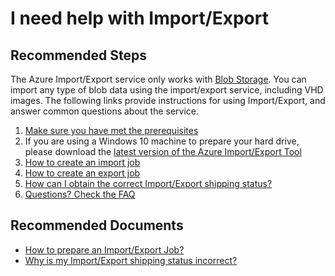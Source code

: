 <properties
    pageTitle="I need help with Import/Export"
    description="I need help with Import/Export"
    service="microsoft.classicstorage"
    resource="storageaccounts"
    authors="kasparks"
    authoralias="kasparks"
    displayOrder="2"
    selfHelpType="resource"
    supportTopicIds=""
    resourceTags=""
    productPesIds="15629"
    cloudEnvironments="MoonCake"
/>

# I need help with Import/Export

## **Recommended Steps**

The Azure Import/Export service only works with [Blob Storage](https://docs.azure.cn/zh-cn/storage/blobs/storage-blobs-introduction). You can import any type of blob data using the import/export service, including VHD images. The following links provide instructions for using Import/Export, and answer common questions about the service.

1. [Make sure you have met the prerequisites](https://docs.azure.cn/storage/common/storage-import-export-service#pre-requisites)
2. If you are using a Windows 10 machine to prepare your hard drive, please download the [latest version of the Azure Import/Export Tool](http://go.microsoft.com/fwlink/?LinkID=301900&clcid=0x409)
3. [How to create an import job](https://docs.azure.cn/storage/common/storage-import-export-service#how-to-create-an-import-job)
4. [How to create an export job](https://docs.azure.cn/storage/common/storage-import-export-service#how-to-create-an-export-job)
5. [How can I obtain the correct Import/Export shipping status?](https://docs.azure.cn/storage/common/storage-import-export-service#track-job-status-in-the-classic-portal0)
6. [Questions? Check the FAQ](https://docs.azure.cn/storage/common/storage-import-export-service#frequently-asked-questions)

## **Recommended Documents**

* [How to prepare an Import/Export Job?](https://docs.azure.cn/storage/common/storage-import-export-service#create-an-import-job-in-the-classic-portal)<br>
* [Why is my Import/Export shipping status incorrect?](https://docs.azure.cn/storage/common/storage-import-export-service#track-job-status-in-the-classic-portal)
